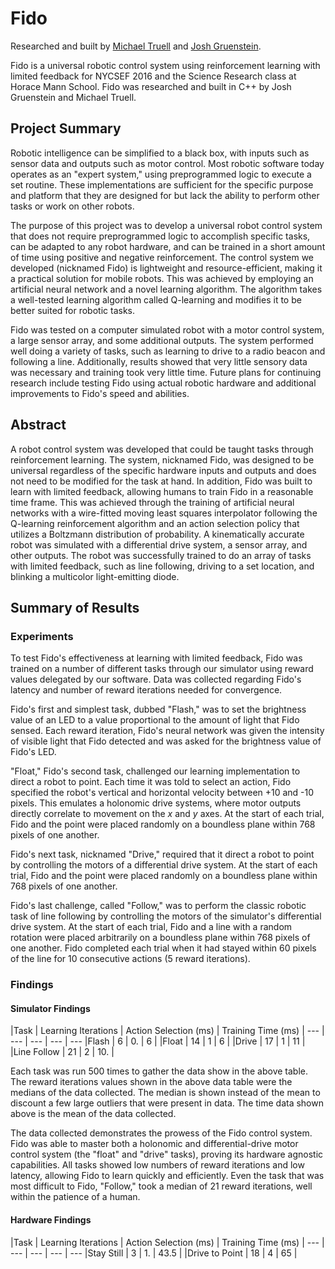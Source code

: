 # Fido

Researched and built by [Michael Truell](https://github.com/truell20 "Michael Truell") and [Josh Gruenstein](https://github.com/joshuagruenstein "Josh Gruenstein").

Fido is a universal robotic control system using reinforcement learning with limited feedback for NYCSEF 2016 and the Science Research class at Horace Mann School. Fido was researched and built in C++ by Josh Gruenstein and Michael Truell.

## Project Summary

Robotic intelligence can be simplified to a black box, with inputs such as sensor data and outputs such as motor control.  Most robotic software today operates as an "expert system," using preprogrammed logic to execute a set routine.  These implementations are sufficient for the specific purpose and platform that they are designed for but lack the ability to perform other tasks or work on other robots.

The purpose of this project was to develop a universal robot control system that does not require preprogrammed logic to accomplish specific tasks, can be adapted to any robot hardware, and can be trained in a short amount of time using positive and negative reinforcement.  The control system we developed (nicknamed Fido) is lightweight and resource-efficient, making it a practical solution for mobile robots.  This was achieved by employing an artificial neural network and a novel learning algorithm.  The algorithm takes a well-tested learning algorithm called Q-learning and modifies it to be better suited for robotic tasks.

Fido was tested on a computer simulated robot with a motor control system, a large sensor array, and some additional outputs.  The system performed well doing a variety of tasks, such as learning to drive to a radio beacon and following a line.  Additionally, results showed that very little sensory data was necessary and training took very little time.  Future plans for continuing research include testing Fido using actual robotic hardware and additional improvements to Fido's speed and abilities.

## Abstract

A robot control system was developed that could be taught tasks through reinforcement learning.  The system, nicknamed Fido, was designed to be universal regardless of the specific hardware inputs and outputs and does not need to be modified for the task at hand. In addition, Fido was built to learn with limited feedback, allowing humans to train Fido in a reasonable time frame. This was achieved through the training of artificial neural networks with a wire-fitted moving least squares interpolator following the Q-learning reinforcement algorithm and an action selection policy that utilizes a Boltzmann distribution of probability. A kinematically accurate robot was simulated with a differential drive system, a sensor array, and other outputs.  The robot was successfully trained to do an array of tasks with limited feedback, such as line following, driving to a set location, and blinking a multicolor light-emitting diode.

## Summary of Results

### Experiments

To test Fido's effectiveness at learning with limited feedback, Fido was trained on a number of different tasks through our simulator using reward values delegated by our software. Data was collected regarding Fido's latency and number of reward iterations needed for convergence.

Fido's first and simplest task, dubbed "Flash," was to set the brightness value of an LED to a value proportional to the amount of light that Fido sensed. Each reward iteration, Fido's neural network was given the intensity of visible light that Fido detected and was asked for the brightness value of Fido's LED.

"Float," Fido's second task, challenged our learning implementation to direct a robot to point. Each time it was told to select an action, Fido specified the robot's vertical and horizontal velocity between +10 and -10 pixels. This emulates a holonomic drive systems, where motor outputs directly correlate to movement on the $x$ and $y$ axes. At the start of each trial, Fido and the point were placed randomly on a boundless plane within 768 pixels of one another.

Fido's next task, nicknamed "Drive," required that it direct a robot to point by controlling the motors of a differential drive system. At the start of each trial, Fido and the point were placed randomly on a boundless plane within 768 pixels of one another.

Fido's last challenge, called "Follow," was to perform the classic robotic task of line following by controlling the motors of the simulator's differential drive system. At the start of each trial, Fido and a line with a random rotation were placed arbitrarily on a boundless plane within 768 pixels of one another. Fido completed each trial when it had stayed within 60 pixels of the line for 10 consecutive actions (5 reward iterations).

### Findings

#### Simulator Findings

|Task     | Learning Iterations     | Action Selection (ms)     | Training Time (ms)      |
--- | --- | --- | --- | ---
|Flash       | 6                   | 0.                  | 6               |
|Float       | 14                  | 1                  | 6               |
|Drive       | 17                  | 1                  | 11              |
|Line Follow | 21                  | 2                  | 10.             |

Each task was run 500 times to gather the data show in the above table.  The reward iterations values shown in the above data table were the medians of the data collected. The median is shown instead of the mean to discount a few large outliers that were present in data. The time data shown above is the mean of the data collected.

The data collected demonstrates the prowess of the Fido control system.   Fido was able to master both a holonomic and differential-drive motor control system (the "float" and "drive" tasks), proving its hardware agnostic capabilities.  All tasks showed low numbers of reward iterations and low latency, allowing Fido to learn quickly and efficiently. Even the task that was most difficult to Fido, "Follow," took a median of 21 reward iterations, well within the patience of a human.

#### Hardware Findings
|Task     | Learning Iterations     | Action Selection (ms)     | Training Time (ms)      |
--- | --- | --- | --- | ---
|Stay Still       | 3                   | 1.                  | 43.5               |
|Drive to Point       | 18                  | 4                 | 65               |
